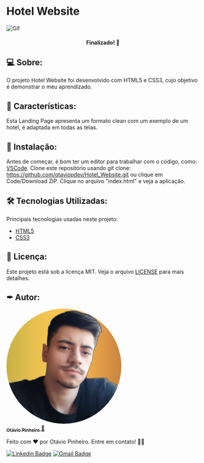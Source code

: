 # Hotel Website

![Gif](./assets/images/hotel_website.gif)

<h4 align="center"> 
Finalizado! 🚀 
</h4>

## 💻 Sobre:

O projeto Hotel Website foi desenvolvido com HTML5 e CSS3, cujo objetivo é demonstrar o meu aprendizado.

## 📝 Características:

Esta Landing Page apresenta um formato clean com um exemplo de um hotel, é adaptada em todas as telas.

## 🏁 Instalação:

Antes de começar, é bom ter um editor para trabalhar com o código, como: [VSCode](https://code.visualstudio.com/). Clone este repositório usando git clone: https://github.com/otaviopdev/Hotel_Website.git ou clique em Code/Download ZIP. Clique no arquivo "index.html" e veja a aplicação.

## 🛠️ Tecnologias Utilizadas:

Principais tecnologias usadas neste projeto:

- [HTML5](https://developer.mozilla.org/pt-BR/docs/Web/HTML)
- [CSS3](https://developer.mozilla.org/pt-BR/docs/Web/CSS)

## 📄 Licença:

Este projeto está sob a licença MIT. Veja o arquivo [LICENSE](https://github.com/otaviopdev/Hotel_Website/blob/main/LICENSE) para mais detalhes.

## ✒ Autor:

<a href="https://github.com/otaviopdev">
  <img style="border-radius: 50%" src="./assets/images/profile.jpg" width="300px;" alt=""/>
 <br />
 <sub><b>Otávio Pinheiro</b></sub>
</a> 
<a href="https://github.com/otaviopdev" title="Github">🚀</a>

Feito com ❤️ por Otávio Pinheiro. Entre em contato! 👋🏽

[![Linkedin Badge](https://img.shields.io/badge/-otaviopiinheiro-blue?style=flat-square&logo=Linkedin&logoColor=white&link=https://www.linkedin.com/in/otaviopiinheiro)](https://www.linkedin.com/in/otaviopiinheiro/)
[![Gmail Badge](https://img.shields.io/badge/-otaviopdev@gmail.com-c14438?style=flat-square&logo=Gmail&logoColor=white&link=mailto:otaviopdev@gmail.com)](mailto:otaviopdev@gmail.com)
